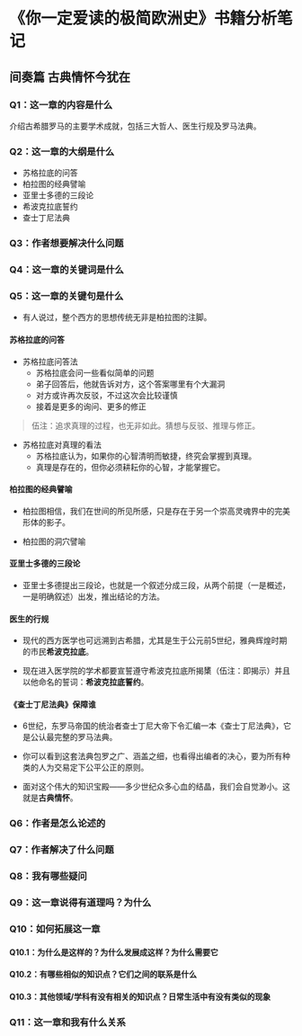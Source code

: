 # 《你一定爱读的极简欧洲史》书籍分析笔记

## 间奏篇 古典情怀今犹在

### Q1：这一章的内容是什么

介绍古希腊罗马的主要学术成就，包括三大哲人、医生行规及罗马法典。

### Q2：这一章的大纲是什么

- 苏格拉底的问答
- 柏拉图的经典譬喻
- 亚里士多德的三段论
- 希波克拉底誓约
- 查士丁尼法典

### Q3：作者想要解决什么问题

### Q4：这一章的关键词是什么

### Q5：这一章的关键句是什么

- 有人说过，整个西方的思想传统无非是柏拉图的注脚。

#### 苏格拉底的问答

- 苏格拉底问答法
  - 苏格拉底会问一些看似简单的问题
  - 弟子回答后，他就告诉对方，这个答案哪里有个大漏洞
  - 对方或许再次反驳，不过这次会比较谨慎
  - 接着是更多的询问、更多的修正

> 伍注：追求真理的过程，也无非如此。猜想与反驳、推理与修正。

- 苏格拉底对真理的看法
  - 苏格拉底认为，如果你的心智清明而敏捷，终究会掌握到真理。
  - 真理是存在的，但你必须耕耘你的心智，才能掌握它。

#### 柏拉图的经典譬喻

- 柏拉图相信，我们在世间的所见所感，只是存在于另一个崇高灵魂界中的完美形体的影子。

- 柏拉图的洞穴譬喻

#### 亚里士多德的三段论

- 亚里士多德提出三段论，也就是一个叙述分成三段，从两个前提（一是概述，一是明确叙述）出发，推出结论的方法。

#### 医生的行规

- 现代的西方医学也可远溯到古希腊，尤其是生于公元前5世纪，雅典辉煌时期的市民**希波克拉底**。

- 现在进入医学院的学术都要宣誓遵守希波克拉底所揭橥（伍注：即揭示）并且以他命名的誓词：**希波克拉底誓约**。

#### 《查士丁尼法典》保障谁

- 6世纪，东罗马帝国的统治者查士丁尼大帝下令汇编一本《查士丁尼法典》，它是公认最完整的罗马法典。

- 你可以看到这套法典包罗之广、涵盖之细，也看得出编者的决心，要为所有种类的人为交易定下公平公正的原则。

- 面对这个伟大的知识宝殿——多少世纪众多心血的结晶，我们会自觉渺小。这就是**古典情怀**。

### Q6：作者是怎么论述的

### Q7：作者解决了什么问题

### Q8：我有哪些疑问

### Q9：这一章说得有道理吗？为什么

### Q10：如何拓展这一章

#### Q10.1：为什么是这样的？为什么发展成这样？为什么需要它

#### Q10.2：有哪些相似的知识点？它们之间的联系是什么

#### Q10.3：其他领域/学科有没有相关的知识点？日常生活中有没有类似的现象

### Q11：这一章和我有什么关系
